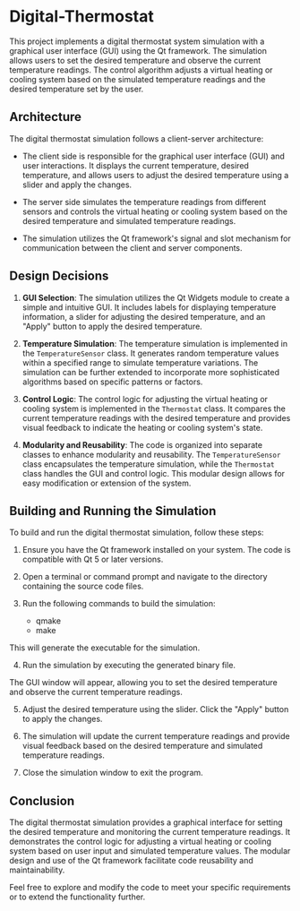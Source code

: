 # Digital-Thermostat

This project implements a digital thermostat system simulation with a graphical user interface (GUI) using the Qt framework. The simulation allows users to set the desired temperature and observe the current temperature readings. The control algorithm adjusts a virtual heating or cooling system based on the simulated temperature readings and the desired temperature set by the user.

## Architecture

The digital thermostat simulation follows a client-server architecture:

- The client side is responsible for the graphical user interface (GUI) and user interactions. It displays the current temperature, desired temperature, and allows users to adjust the desired temperature using a slider and apply the changes.

- The server side simulates the temperature readings from different sensors and controls the virtual heating or cooling system based on the desired temperature and simulated temperature readings.

- The simulation utilizes the Qt framework's signal and slot mechanism for communication between the client and server components.

## Design Decisions

1. **GUI Selection**: The simulation utilizes the Qt Widgets module to create a simple and intuitive GUI. It includes labels for displaying temperature information, a slider for adjusting the desired temperature, and an "Apply" button to apply the desired temperature.

2. **Temperature Simulation**: The temperature simulation is implemented in the `TemperatureSensor` class. It generates random temperature values within a specified range to simulate temperature variations. The simulation can be further extended to incorporate more sophisticated algorithms based on specific patterns or factors.

3. **Control Logic**: The control logic for adjusting the virtual heating or cooling system is implemented in the `Thermostat` class. It compares the current temperature readings with the desired temperature and provides visual feedback to indicate the heating or cooling system's state.

4. **Modularity and Reusability**: The code is organized into separate classes to enhance modularity and reusability. The `TemperatureSensor` class encapsulates the temperature simulation, while the `Thermostat` class handles the GUI and control logic. This modular design allows for easy modification or extension of the system.

## Building and Running the Simulation

To build and run the digital thermostat simulation, follow these steps:

1. Ensure you have the Qt framework installed on your system. The code is compatible with Qt 5 or later versions.

2. Open a terminal or command prompt and navigate to the directory containing the source code files.

3. Run the following commands to build the simulation:
    - qmake
    - make
  
This will generate the executable for the simulation.

4. Run the simulation by executing the generated binary file.

The GUI window will appear, allowing you to set the desired temperature and observe the current temperature readings.

5. Adjust the desired temperature using the slider. Click the "Apply" button to apply the changes.

6. The simulation will update the current temperature readings and provide visual feedback based on the desired temperature and simulated temperature readings.

7. Close the simulation window to exit the program.

## Conclusion

The digital thermostat simulation provides a graphical interface for setting the desired temperature and monitoring the current temperature readings. It demonstrates the control logic for adjusting a virtual heating or cooling system based on user input and simulated temperature values. The modular design and use of the Qt framework facilitate code reusability and maintainability.

Feel free to explore and modify the code to meet your specific requirements or to extend the functionality further.






